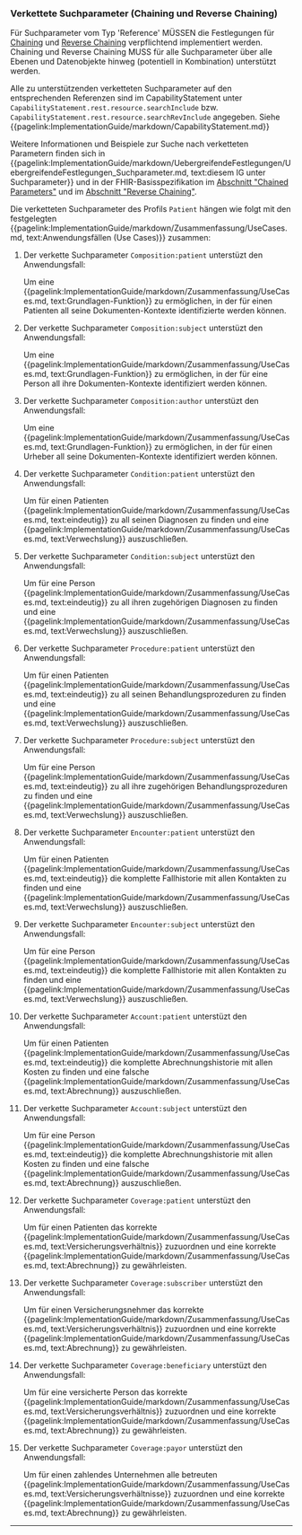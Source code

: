 ### Verkettete Suchparameter (Chaining und Reverse Chaining)

Für Suchparameter vom Typ 'Reference' MÜSSEN die Festlegungen für [Chaining](https://hl7.org/fhir/R4/search.html#chaining) und [Reverse Chaining](https://hl7.org/fhir/R4/search.html#has) verpflichtend implementiert werden. Chaining und Reverse Chaining MUSS für alle Suchparameter über alle Ebenen und Datenobjekte hinweg (potentiell in Kombination) unterstützt werden.

Alle zu unterstützenden verketteten Suchparameter auf den entsprechenden Referenzen sind im CapabilityStatement unter ```CapabilityStatement.rest.resource.searchInclude``` bzw. ```CapabilityStatement.rest.resource.searchRevInclude``` angegeben. Siehe {{pagelink:ImplementationGuide/markdown/CapabilityStatement.md}}

Weitere Informationen und Beispiele zur Suche nach verketteten Parametern finden sich in {{pagelink:ImplementationGuide/markdown/UebergreifendeFestlegungen/UebergreifendeFestlegungen_Suchparameter.md, text:diesem IG unter Suchparameter}} und in der FHIR-Basisspezifikation im [Abschnitt "Chained Parameters"](https://hl7.org/fhir/R4/search.html#chaining) und im [Abschnitt "Reverse Chaining"](https://hl7.org/fhir/R4/search.html#has).

Die verketteten Suchparameter des Profils ```Patient``` hängen wie folgt mit den festgelegten {{pagelink:ImplementationGuide/markdown/Zusammenfassung/UseCases.md, text:Anwendungsfällen (Use Cases)}}  zusammen:

1. Der verkette Suchparameter ```Composition:patient``` unterstüzt den Anwendungsfall:

    Um eine {{pagelink:ImplementationGuide/markdown/Zusammenfassung/UseCases.md, text:Grundlagen-Funktion}} zu ermöglichen, in der für einen Patienten all seine Dokumenten-Kontexte identifizierte werden können.

1. Der verkette Suchparameter ```Composition:subject``` unterstüzt den Anwendungsfall:

    Um eine {{pagelink:ImplementationGuide/markdown/Zusammenfassung/UseCases.md, text:Grundlagen-Funktion}} zu ermöglichen, in der für eine Person all ihre Dokumenten-Kontexte identifiziert werden können.

1. Der verkette Suchparameter ```Composition:author``` unterstüzt den Anwendungsfall:

    Um eine {{pagelink:ImplementationGuide/markdown/Zusammenfassung/UseCases.md, text:Grundlagen-Funktion}} zu ermöglichen, in der für einen Urheber all seine Dokumenten-Kontexte identifiziert werden können.

1. Der verkette Suchparameter ```Condition:patient``` unterstüzt den Anwendungsfall:

    Um für einen Patienten {{pagelink:ImplementationGuide/markdown/Zusammenfassung/UseCases.md, text:eindeutig}} zu all seinen Diagnosen zu finden und eine {{pagelink:ImplementationGuide/markdown/Zusammenfassung/UseCases.md, text:Verwechslung}} auszuschließen.

1. Der verkette Suchparameter ```Condition:subject``` unterstüzt den Anwendungsfall:

    Um für eine Person {{pagelink:ImplementationGuide/markdown/Zusammenfassung/UseCases.md, text:eindeutig}} zu all ihren zugehörigen Diagnosen zu finden und eine {{pagelink:ImplementationGuide/markdown/Zusammenfassung/UseCases.md, text:Verwechslung}} auszuschließen.

1. Der verkette Suchparameter ```Procedure:patient``` unterstüzt den Anwendungsfall:

    Um für einen Patienten {{pagelink:ImplementationGuide/markdown/Zusammenfassung/UseCases.md, text:eindeutig}} zu all seinen Behandlungsprozeduren zu finden und eine {{pagelink:ImplementationGuide/markdown/Zusammenfassung/UseCases.md, text:Verwechslung}} auszuschließen.

1. Der verkette Suchparameter ```Procedure:subject``` unterstüzt den Anwendungsfall:

    Um für eine Person {{pagelink:ImplementationGuide/markdown/Zusammenfassung/UseCases.md, text:eindeutig}} zu all ihre zugehörigen Behandlungsprozeduren zu finden und eine {{pagelink:ImplementationGuide/markdown/Zusammenfassung/UseCases.md, text:Verwechslung}} auszuschließen.

1. Der verkette Suchparameter ```Encounter:patient``` unterstüzt den Anwendungsfall:

    Um für einen Patienten {{pagelink:ImplementationGuide/markdown/Zusammenfassung/UseCases.md, text:eindeutig}} die komplette Fallhistorie mit allen Kontakten zu finden und eine {{pagelink:ImplementationGuide/markdown/Zusammenfassung/UseCases.md, text:Verwechslung}} auszuschließen.

1. Der verkette Suchparameter ```Encounter:subject``` unterstüzt den Anwendungsfall:

    Um für eine Person {{pagelink:ImplementationGuide/markdown/Zusammenfassung/UseCases.md, text:eindeutig}} die komplette Fallhistorie mit allen Kontakten zu finden und eine {{pagelink:ImplementationGuide/markdown/Zusammenfassung/UseCases.md, text:Verwechslung}} auszuschließen.

1. Der verkette Suchparameter ```Account:patient``` unterstüzt den Anwendungsfall:

    Um für einen Patienten {{pagelink:ImplementationGuide/markdown/Zusammenfassung/UseCases.md, text:eindeutig}} die komplette Abrechnungshistorie mit allen Kosten zu finden und eine falsche {{pagelink:ImplementationGuide/markdown/Zusammenfassung/UseCases.md, text:Abrechnung}} auszuschließen.

1. Der verkette Suchparameter ```Account:subject``` unterstüzt den Anwendungsfall:

    Um für eine Person {{pagelink:ImplementationGuide/markdown/Zusammenfassung/UseCases.md, text:eindeutig}} die komplette Abrechnungshistorie mit allen Kosten zu finden und eine falsche {{pagelink:ImplementationGuide/markdown/Zusammenfassung/UseCases.md, text:Abrechnung}} auszuschließen.

1. Der verkette Suchparameter ```Coverage:patient``` unterstüzt den Anwendungsfall:

    Um für einen Patienten das korrekte {{pagelink:ImplementationGuide/markdown/Zusammenfassung/UseCases.md, text:Versicherungsverhältnis}} zuzuordnen und eine korrekte {{pagelink:ImplementationGuide/markdown/Zusammenfassung/UseCases.md, text:Abrechnung}} zu gewährleisten.

1. Der verkette Suchparameter ```Coverage:subscriber``` unterstüzt den Anwendungsfall:

    Um für einen Versicherungsnehmer das korrekte {{pagelink:ImplementationGuide/markdown/Zusammenfassung/UseCases.md, text:Versicherungsverhältnis}} zuzuordnen und eine korrekte {{pagelink:ImplementationGuide/markdown/Zusammenfassung/UseCases.md, text:Abrechnung}} zu gewährleisten.

1. Der verkette Suchparameter ```Coverage:beneficiary``` unterstüzt den Anwendungsfall:

    Um für eine versicherte Person das korrekte {{pagelink:ImplementationGuide/markdown/Zusammenfassung/UseCases.md, text:Versicherungsverhältnis}} zuzuordnen und eine korrekte {{pagelink:ImplementationGuide/markdown/Zusammenfassung/UseCases.md, text:Abrechnung}} zu gewährleisten.

1. Der verkette Suchparameter ```Coverage:payor``` unterstüzt den Anwendungsfall:

    Um für einen zahlendes Unternehmen alle betreuten {{pagelink:ImplementationGuide/markdown/Zusammenfassung/UseCases.md, text:Versicherungsverhältnisse}} zuzuordnen und eine korrekte {{pagelink:ImplementationGuide/markdown/Zusammenfassung/UseCases.md, text:Abrechnung}} zu gewährleisten.

---